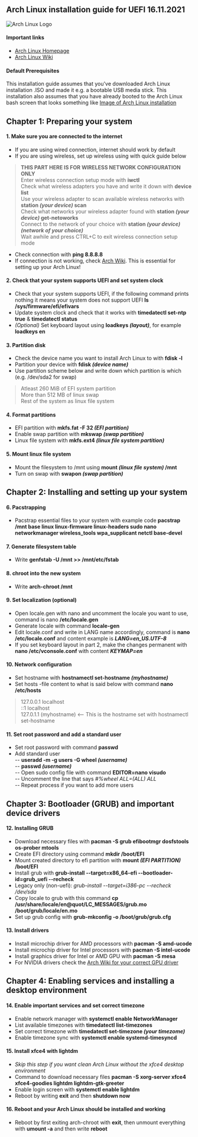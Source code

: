 ## Arch Linux installation guide for UEFI 16.11.2021
![Arch Linux Logo](https://archlinux.org/static/logos/archlinux-logo-dark-90dpi.ebdee92a15b3.png)  

#### Important links
- [Arch Linux Homepage](https://archlinux.org/ "Arch Linux Homepage")
- [Arch Linux Wiki](https://wiki.archlinux.org/ "Arch Wiki")

#### Default Prerequisites
This installation guide assumes that you've downloaded Arch Linux installation .ISO and made it e.g. a bootable USB media stick. This installation also assumes that you have already booted to the Arch Linux bash screen that looks something like [Image of Arch Linux installation](https://www.lifewire.com/thmb/ZoZhXYbhH8FqeYUzcDBxDoADMgc=/774x0/filters:no_upscale():max_bytes(150000):strip_icc():format(webp)/archlinux1-5bc615bac9e77c005184ea55.jpg "This")

## Chapter 1: Preparing your system
#### 1. Make sure you are connected to the internet
- If you are using wired connection, internet should work by default
- If you are using wireless, set up wireless using with quick guide below  
> **THIS PART HERE IS FOR WIRELESS NETWORK CONFIGURATION ONLY**  
> Enter wireless connection setup mode with **iwctl**  
> Check what wireless adapters you have and write it down with **device list**  
> Use your wireless adapter to scan available wireless networks with **station _(your device)_ scan**  
> Check what networks your wireless adapter found with **station _(your device)_ get-netoworks**  
> Connect to the network of your choice with **station _(your device)_ _(network of your choice)_**  
> Wait awhile and press CTRL+C to exit wireless connection setup mode
- Check connection with **ping 8.8.8.8**
- If connection is not working, check [Arch Wiki](https://wiki.archlinux.org/ "Arch Wiki"). This is essential for setting up your Arch Linux!

#### 2. Check that your system supports UEFI and set system clock
- Check that your system supports UEFI, if the following command prints nothing it means your system does not support UEFI **ls /sys/firmware/efi/efivars**
- Update system clock and check that it works with **timedatectl set-ntp true** & **timedatectl status**
- *(Optional)* Set keyboard layout using **loadkeys _(layout)_**, for example **loadkeys en**

#### 3. Partition disk
- Check the device name you want to install Arch Linux to with **fdisk -l**
- Partition your device with **fdisk _(device name)_**
- Use partition scheme below and write down which partition is which (e.g. /dev/sda2 for swap)
> Atleast 260 MiB of EFI system partition  
> More than 512 MB of linux swap  
> Rest of the system as linux file system  

#### 4. Format partitions
- EFI partition with **mkfs.fat -F 32 _(EFI partition)_**
- Enable swap partition with **mkswap _(swap partition)_**
- Linux file system with **mkfs.ext4 _(linux file system partition)_**

#### 5. Mount linux file system
- Mount the filesystem to /mnt using **mount _(linux file system)_ /mnt**
- Turn on swap with **swapon _(swap partition)_**

## Chapter 2: Installing and setting up your system
#### 6. Pacstrapping
- Pacstrap essential files to your system with example code **pacstrap /mnt base linux linux-firmware linux-headers sudo nano networkmanager wireless_tools wpa_supplicant netctl base-devel**

#### 7. Generate filesystem table
- Write **genfstab -U /mnt >> /mnt/etc/fstab**

#### 8. chroot into the new system
- Write **arch-chroot /mnt**

#### 9. Set localization (optional)
- Open locale.gen with nano and uncomment the locale you want to use, command is nano **/etc/locale.gen**
- Generate locale with command **locale-gen**
- Edit locale.conf and write in LANG name accordingly, command is **nano /etc/locale.conf** and content example is **_LANG=en_US.UTF-8_**
- If you set keyboard layout in part 2, make the changes permanent with **nano /etc/vconsole.conf** with content **_KEYMAP=en_**

#### 10. Network configuration
- Set hostname with **hostnamectl set-hostname _(myhostname)_**
- Set hosts -file content to what is said below with command **nano /etc/hosts**
> 127.0.0.1		localhost  
> ::1				localhost  
> 127.0.1.1	(myhostname) <-- This is the hostname set with hostnamectl set-hostname

#### 11. Set root password and add a standard user
- Set root password with command **passwd**
- Add standard user  
-- **useradd -m -g users -G wheel _(username)_**  
-- **passwd _(username)_**  
-- Open sudo config file with command **EDITOR=nano visudo**  
-- Uncomment the line that says *#%wheel ALL=(ALL) ALL*  
-- Repeat process if you want to add more users

## Chapter 3: Bootloader (GRUB) and important device drivers
#### 12. Installing GRUB
- Download necessary files with **pacman -S grub efibootmgr dosfstools os-prober mtools**
- Create EFI directory using command **mkdir /boot/EFI**
- Mount created directory to efi partition with **mount _(EFI PARTITION)_ /boot/EFI**
- Install grub with **grub-install --target=x86_64-efi --bootloader-id=grub_uefi --recheck**
- Legacy only (non-uefi): *grub-install --target=i386-pc --recheck /dev/sda*
- Copy locale to grub with this command **cp /usr/share/locale/en\@quot/LC_MESSAGES/grub.mo /boot/grub/locale/en.mo**
- Set up grub config with **grub-mkconfig -o /boot/grub/grub.cfg**

#### 13. Install drivers
- Install microchip driver for AMD processors with **pacman -S amd-ucode**
- Install microchip driver for Intel processors with **pacman -S intel-ucode**
- Install graphics driver for Intel or AMD GPU with **pacman -S mesa**
- For NVIDIA drivers check the [Arch Wiki for your correct GPU driver](https://wiki.archlinux.org/title/NVIDIA "Arch Wiki for your correct GPU driver")

## Chapter 4: Enabling services and installing a desktop environment
#### 14. Enable important services and set correct timezone
- Enable network manager with **systemctl enable NetworkManager**
- List available timezones with **timedatectl list-timezones**
- Set correct timezone with **timedatectl set-timezone _(your timezome)_**  
- Enable timezone sync with **systemctl enable systemd-timesyncd**

#### 15. Install xfce4 with lightdm
- *Skip this step if you want clean Arch Linux without the xfce4 desktop environment*
- Command to download necessary files **pacman -S xorg-server xfce4 xfce4-goodies lightdm lightdm-gtk-greeter**
- Enable login screen with **systemctl enable lightdm**
- Reboot by writing **exit** and then **shutdown now**

#### 16. Reboot and your Arch Linux should be installed and working
- Reboot by first exiting arch-chroot with **exit**, then unmount everything with **umount -a** and then write **reboot**
